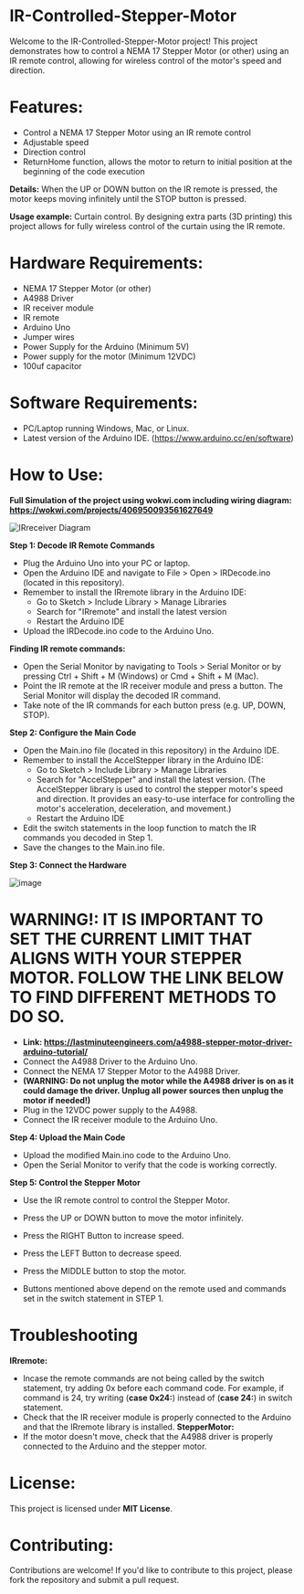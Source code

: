 # IR-Controlled-Stepper-Motor

Welcome to the IR-Controlled-Stepper-Motor project! This project demonstrates how to control a NEMA 17 Stepper Motor (or other) using an IR remote control, allowing for wireless control of the motor's speed and direction.

# Features:

- Control a NEMA 17 Stepper Motor using an IR remote control
- Adjustable speed
- Direction control
- ReturnHome function, allows the motor to return to initial position at the beginning of the code execution
  
<b>Details:</b> When the UP or DOWN button on the IR remote is pressed, the motor keeps moving infinitely until the STOP button is pressed.

<b>Usage example:</b> Curtain control. By designing extra parts (3D printing) this project allows for fully wireless control of the curtain using the IR remote.

# Hardware Requirements:

- NEMA 17 Stepper Motor (or other)
- A4988 Driver
- IR receiver module
- IR remote
- Arduino Uno
- Jumper wires
- Power Supply for the Arduino (Minimum 5V)
- Power supply for the motor (Minimum 12VDC)
- 100uf capacitor
  
# Software Requirements:

- PC/Laptop running Windows, Mac, or Linux.
- Latest version of the Arduino IDE. (https://www.arduino.cc/en/software)

# How to Use:
<b>Full Simulation of the project using wokwi.com including wiring diagram: https://wokwi.com/projects/406950093561627649</b>


![IRreceiver Diagram](https://github.com/user-attachments/assets/cd1220ac-9341-439c-ba80-b3cd6a22c397)



<b>Step 1: Decode IR Remote Commands</b>

- Plug the Arduino Uno into your PC or laptop.
- Open the Arduino IDE and navigate to File > Open > IRDecode.ino (located in this repository).
- Remember to install the IRremote library in the Arduino IDE:
    - Go to Sketch > Include Library > Manage Libraries
    - Search for "IRremote" and install the latest version
    - Restart the Arduino IDE
- Upload the IRDecode.ino code to the Arduino Uno.

<b>Finding IR remote commands: </b>

- Open the Serial Monitor by navigating to Tools > Serial Monitor or by pressing Ctrl + Shift + M (Windows) or Cmd + Shift + M (Mac).
- Point the IR remote at the IR receiver module and press a button. The Serial Monitor will display the decoded IR command.
- Take note of the IR commands for each button press (e.g. UP, DOWN, STOP).

<b>Step 2: Configure the Main Code</b>

- Open the Main.ino file (located in this repository) in the Arduino IDE.
- Remember to install the AccelStepper library in the Arduino IDE:
    - Go to Sketch > Include Library > Manage Libraries
    - Search for "AccelStepper" and install the latest version. (The AccelStepper library is used to control the stepper motor's speed and direction. It provides an easy-to-use interface for controlling the motor's acceleration, deceleration, and movement.)
    - Restart the Arduino IDE
- Edit the switch statements in the loop function to match the IR commands you decoded in Step 1.
- Save the changes to the Main.ino file.

<b>Step 3: Connect the Hardware</b>

![image](https://github.com/user-attachments/assets/30299db1-4f40-42d2-b5b5-ad22748f94a7)


<h1>WARNING!: IT IS IMPORTANT TO SET THE CURRENT LIMIT THAT ALIGNS WITH YOUR STEPPER MOTOR. FOLLOW THE LINK BELOW TO FIND DIFFERENT METHODS TO DO SO. </h1>

- <b>Link: https://lastminuteengineers.com/a4988-stepper-motor-driver-arduino-tutorial/</b>
- Connect the A4988 Driver to the Arduino Uno.
- Connect the NEMA 17 Stepper Motor to the A4988 Driver.
- <b>(WARNING: Do not unplug the motor while the A4988 driver is on as it could damage the driver. Unplug all power sources then unplug the motor if needed!)</b>
- Plug in the 12VDC power supply to the A4988.
- Connect the IR receiver module to the Arduino Uno.

<b>Step 4: Upload the Main Code</b>

- Upload the modified Main.ino code to the Arduino Uno.
- Open the Serial Monitor to verify that the code is working correctly.

<b>Step 5: Control the Stepper Motor</b>

- Use the IR remote control to control the Stepper Motor.
- Press the UP or DOWN button to move the motor infinitely.
- Press the RIGHT Button to increase speed.
- Press the LEFT Button to decrease speed.
- Press the MIDDLE button to stop the motor.

- Buttons mentioned above depend on the remote used and commands set in the switch statement in STEP 1.

# <b>Troubleshooting</b>
<b>IRremote:</b>
- Incase the remote commands are not being called by the switch statement, try adding 0x before each command code. For example, if command is 24, try writing (<b>case 0x24:</b>) instead of (<b>case 24:</b>) in switch statement.
- Check that the IR receiver module is properly connected to the Arduino and that the IRremote library is installed.
<b>StepperMotor:</b>
- If the motor doesn't move, check that the A4988 driver is properly connected to the Arduino and the stepper motor.
# <b>License:</b>

This project is licensed under <b>MIT License</b>.

# <b>Contributing:</b>

Contributions are welcome! If you'd like to contribute to this project, please fork the repository and submit a pull request.
